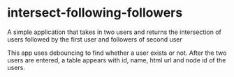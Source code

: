 # intersect-following-followers
A simple application that takes in two users and returns the intersection of users followed by the first user and followers of second user<br/>

This app uses debouncing to find whether a user exists or not. After the two users are entered, a table appears with id, name, html url and node id of the users.
